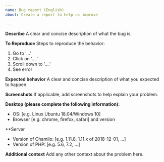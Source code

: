 ```yaml
---
name: Bug report (English)
about: Create a report to help us improve

---
```


**Describe**
A clear and concise description of what the bug is.

**To Reproduce**
Steps to reproduce the behavior:
1. Go to '...'
2. Click on '....'
3. Scroll down to '....'
4. See error

**Expected behavior**
A clear and concise description of what you expected to happen.

**Screenshots**
If applicable, add screenshots to help explain your problem.

**Desktop (please complete the following information):**
 - OS: [e.g. Linux Ubuntu 18.04/Windows 10]
 - Browser [e.g. chrome, firefox, safari] and version

**Server
 - Version of Chamilo:  [e.g. 1.11.8, 1.11.x of 2018-12-01, ...]
 - Version of PHP: [e.g. 5.6, 7.2, ...]

**Additional context**
Add any other context about the problem here.
